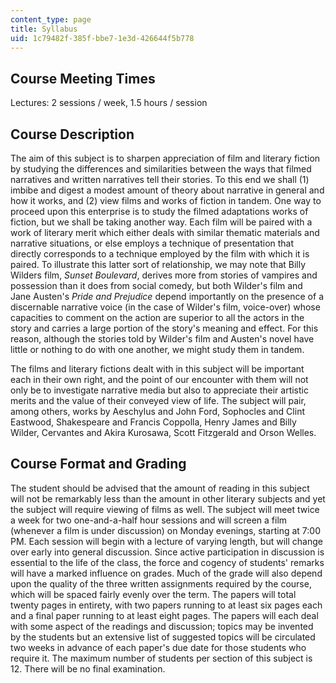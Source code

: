 ```yaml
---
content_type: page
title: Syllabus
uid: 1c79482f-385f-bbe7-1e3d-426644f5b778
---
```


Course Meeting Times
--------------------

Lectures: 2 sessions / week, 1.5 hours / session

Course Description
------------------

The aim of this subject is to sharpen appreciation of film and literary fiction by studying the differences and similarities between the ways that filmed narratives and written narratives tell their stories. To this end we shall (1) imbibe and digest a modest amount of theory about narrative in general and how it works, and (2) view films and works of fiction in tandem. One way to proceed upon this enterprise is to study the filmed adaptations works of fiction, but we shall be taking another way. Each film will be paired with a work of literary merit which either deals with similar thematic materials and narrative situations, or else employs a technique of presentation that directly corresponds to a technique employed by the film with which it is paired. To illustrate this latter sort of relationship, we may note that Billy Wilders film, _Sunset Boulevard_, derives more from stories of vampires and possession than it does from social comedy, but both Wilder's film and Jane Austen's _Pride and Prejudice_ depend importantly on the presence of a discernable narrative voice (in the case of Wilder's film, voice-over) whose capacities to comment on the action are superior to all the actors in the story and carries a large portion of the story's meaning and effect. For this reason, although the stories told by Wilder's film and Austen's novel have little or nothing to do with one another, we might study them in tandem.

The films and literary fictions dealt with in this subject will be important each in their own right, and the point of our encounter with them will not only be to investigate narrative media but also to appreciate their artistic merits and the value of their conveyed view of life. The subject will pair, among others, works by Aeschylus and John Ford, Sophocles and Clint Eastwood, Shakespeare and Francis Coppolla, Henry James and Billy Wilder, Cervantes and Akira Kurosawa, Scott Fitzgerald and Orson Welles.

Course Format and Grading
-------------------------

The student should be advised that the amount of reading in this subject will not be remarkably less than the amount in other literary subjects and yet the subject will require viewing of films as well. The subject will meet twice a week for two one-and-a-half hour sessions and will screen a film (whenever a film is under discussion) on Monday evenings, starting at 7:00 PM. Each session will begin with a lecture of varying length, but will change over early into general discussion. Since active participation in discussion is essential to the life of the class, the force and cogency of students' remarks will have a marked influence on grades. Much of the grade will also depend upon the quality of the three written assignments required by the course, which will be spaced fairly evenly over the term. The papers will total twenty pages in entirety, with two papers running to at least six pages each and a final paper running to at least eight pages. The papers will each deal with some aspect of the readings and discussion; topics may be invented by the students but an extensive list of suggested topics will be circulated two weeks in advance of each paper's due date for those students who require it. The maximum number of students per section of this subject is 12. There will be no final examination.